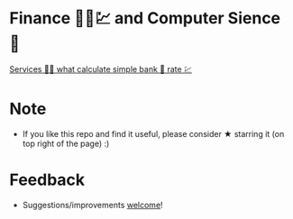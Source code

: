 # Finance 🏦💵💹 and Computer Sience 🧬

[Services 👨‍💻 what calculate simple bank 🏦 rate 💹](https://github.com/vnikifirov/DataScience/blob/master/20231231_Python_FinanceAndComputerSience_KazanInovationUnuvercity/Code)

# Note

* If you like this repo and find it useful, please consider ★ starring it (on top right of the page) :)

# Feedback
* Suggestions/improvements [welcome](https://github.com/vnikifirov/DataScience/20231231_Python_FinanceAndComputerSience_KazanInovationUnuvercity/issues)!
